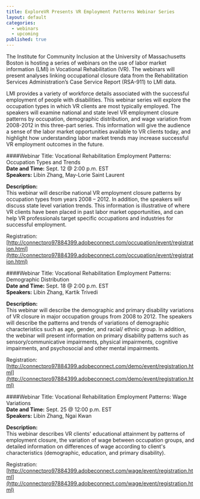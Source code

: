 ```yaml
---
title: ExploreVR Presents VR Employment Patterns Webinar Series
layout: default
categories: 
  - webinars
  - upcoming
published: true
---
```

The Institute for Community Inclusion at the University of Massachusetts Boston is hosting a series of webinars on the use of labor market information (LMI) in Vocational Rehabilitation (VR). The webinars will present analyses linking occupational closure data from the Rehabilitation Services Administration’s Case Service Report (RSA-911) to LMI data.  

LMI provides a variety of workforce details associated with the successful employment of people with disabilities. This webinar series will explore the occupation types in which VR clients are most typically employed. The speakers will examine national and state level VR employment closure patterns by occupation, demographic distribution, and wage variation from 2008-2012 in this three-part series. This information will give the audience a sense of the labor market opportunities available to VR clients today, and highlight how understanding labor market trends may increase successful VR employment outcomes in the future.  

####Webinar Title: Vocational Rehabilitation Employment Patterns: Occupation Types and Trends 	
**Date and Time:** Sept. 12 @ 2:00 p.m. EST  
**Speakers:** Libin Zhang, May-Lorie Saint Laurent  
	
**Description:**  
This webinar will describe national VR employment closure patterns by occupation types from years 2008 – 2012.  In addition, the speakers will discuss state level variation trends. This information is illustrative of where VR clients have been placed in past labor market opportunities, and can help VR professionals target specific occupations and industries for successful employment.  

Registration: [http://connectpro97884399.adobeconnect.com/occupation/event/registration.html](http://connectpro97884399.adobeconnect.com/occupation/event/registration.html)


 
####Webinar Title: Vocational Rehabilitation Employment Patterns: Demographic Distribution 	
**Date and Time:** Sept. 18 @ 2:00 p.m. EST  
**Speakers:** Libin Zhang, Kartik Trivedi   
	
**Description:**  
This webinar will describe the demographic and primary disability variations of VR closure in major occupation groups from 2008 to 2012. The speakers will describe the patterns and trends of variations of demographic characteristics such as age, gender, and racial/ ethnic group. In addition, the webinar will present information on primary disability patterns such as sensory/communicative impairments, physical impairments, cognitive impairments, and psychosocial and other mental impairments.

Registration: [http://connectpro97884399.adobeconnect.com/demo/event/registration.html](http://connectpro97884399.adobeconnect.com/demo/event/registration.html)

 
####Webinar Title: Vocational Rehabilitation Employment Patterns: Wage Variations 	
**Date and Time:** Sept. 25 @ 12:00 p.m. EST  
**Speakers:** Libin Zhang, Ngai Kwan  	

**Description:**  
This webinar describes VR clients' educational attainment by patterns of employment closure, the variation of wage between occupation groups, and detailed information on differences of wage according to client's characteristics (demographic, education, and primary disability).  
 
Registration:  [http://connectpro97884399.adobeconnect.com/wage/event/registration.html](http://connectpro97884399.adobeconnect.com/wage/event/registration.html)
